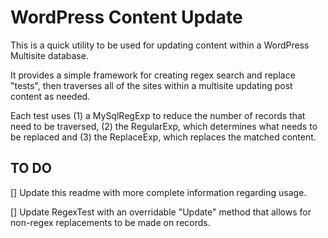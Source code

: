 # WordPress Content Update
This is a quick utility to be used for updating content within a WordPress Multisite database.

It provides a simple framework for creating regex search and replace "tests", then traverses all of the sites within a multisite updating post content as needed.

Each test uses (1) a MySqlRegExp to reduce the number of records that need to be traversed, (2) the RegularExp, which determines what needs to be replaced and (3) the ReplaceExp, which replaces the matched content.

## TO DO
[] Update this readme with more complete information regarding usage.

[] Update RegexTest with an overridable "Update" method that allows for non-regex replacements to be made on records.